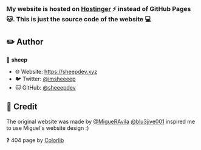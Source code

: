 ### My website is hosted on [Hostinger](https://hostinger.com/) ⚡ instead of GitHub Pages 🐱. This is just the source code of the website 💻

## ✏️ Author

🐑 **sheep**

* 🌐 Website: https://sheepdev.xyz
* 🐦 Twitter: [@imsheeeep](https://twitter.com/imsheeeep)
* 🐱 GitHub: [@sheeepdev](https://github.com/sheeepdev)

## 🙏 Credit
The original website was made by [@MigueRAvila](https://github.com/migueravila)
[@blu3jive001](https://github.com/blu3jive001) inspired me to use Miguel's website design :)

❓ 404 page by [Colorlib](https://colorlib.com)

